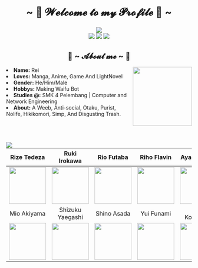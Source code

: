 <h1 align="center"><br/>~ 💖 𝓦𝓮𝓵𝓬𝓸𝓶𝓮 𝓽𝓸 𝓶𝔂 𝓟𝓻𝓸𝓯𝓲𝓵𝓮 💖 ~</h1>
<h3 align="center"><img src="https://discord.c99.nl/widget/theme-4/444776181473214465.png"/><br/>
 <img src="https://img.shields.io/badge/node.js%20-%2343853D.svg?&style=for-the-badge&logo=node.js&logoColor=white"/> <img src="https://img.shields.io/badge/javascript%20-%23323330.svg?&style=for-the-badge&logo=javascript&logoColor=%23F7DF1E"/> <img src="https://img.shields.io/badge/python%20-%231572B6.svg?&style=for-the-badge&logo=python&logoColor=white"/></h3>
 <div>
<h2 align="center"> 🦊 ~ 𝓐𝓫𝓸𝓾𝓽 𝓶𝓮 ~ 🦊 </h2>
<img src="https://raw.githubusercontent.com/Eilaluth/Eilaluth/main/img/kotegawa-rs.gif" width="160" align="right"/>
<li>
<b>Name:</b> Rei
</li>
<li>
<b>Loves:</b> Manga, Anime, Game And LightNovel
</li>
<li>
<b>Gender:</b> He/Him/Male
</li>
<li>
<b>Hobbys:</b> Making Waifu Bot
</li>
<li>
<b>Studies @:</b> SMK 4 Pelembang | Computer and Network Engineering
</li>
<li>
<b>About:</b> A Weeb, Anti-social, Otaku, Purist, Nolife, Hikikomori, Simp, And Disgusting Trash.
</li>
<br/>
<br/>
<br/>
<br/>
</div>
<img src="https://shields.io/badge/MY-WAIFU%20LIST-white?style=for-the-badge" align="left">
<div align="left">
<table class="tg">
  <thead align="center">
    <tr>
      <th class="tg-0lax">Rize Tedeza</th>
      <th class="tg-0lax">Ruki Irokawa</th>
      <th class="tg-0lax">Rio Futaba</th>
      <th class="tg-0lax">Riho Flavin</th>
      <th class="tg-0lax">Aya Komichi</th>
    </tr>
  </thead>
  <tbody align="center">
    <tr>
      <td class="tg-0lax"><img width="100" src='https://raw.githubusercontent.com/Eilaluth/Eilaluth/main/img/rize.png'/></td>
      <td class="tg-0lax"><img width="100" src='https://raw.githubusercontent.com/Eilaluth/Eilaluth/main/img/ruki.png'/></td>
      <td class="tg-0lax"><img width="100" src='https://raw.githubusercontent.com/Eilaluth/Eilaluth/main/img/rio.png'/></td>
      <td class="tg-0lax"><img width="100" src='https://raw.githubusercontent.com/Eilaluth/Eilaluth/main/img/riho.png'/></td>
      <td class="tg-0lax"><img width="100" src='https://raw.githubusercontent.com/Eilaluth/Eilaluth/main/img/aya.png'/></td>
    </tr>
    <tr>
      <td class="tg-0lax">Mio Akiyama</td>
      <td class="tg-0lax">Shizuku Yaegashi</td>
      <td class="tg-0lax">Shino Asada</td>
      <td class="tg-0lax">Yui Funami</td>
      <td class="tg-0lax">Yui Kotegawa</td>
    </tr>
    <tr>
      <td class="tg-0lax"><img width="100" src='https://raw.githubusercontent.com/Eilaluth/Eilaluth/main/img/mio.png'/></td>
      <td class="tg-0lax"><img width="100" src='https://raw.githubusercontent.com/Eilaluth/Eilaluth/main/img/shizuku.png'/></td>
      <td class="tg-0lax"><img width="100" src='https://raw.githubusercontent.com/Eilaluth/Eilaluth/main/img/sinon.png'/></td>
      <td class="tg-0lax"><img width="100" src='https://raw.githubusercontent.com/Eilaluth/Eilaluth/main/img/funami.png'/></td>
      <td class="tg-0lax"><img width="100" src='https://raw.githubusercontent.com/Eilaluth/Eilaluth/main/img/kotegawa.png'/></td>
    </tr>
  </tbody>
</table>
</div>

